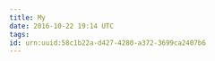 ```yaml
---
title: My
date: 2016-10-22 19:14 UTC
tags:
id: urn:uuid:58c1b22a-d427-4280-a372-3699ca2407b6
---
```

